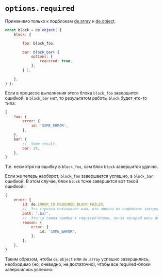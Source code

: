# `options.required`

Применимо только к подблокам [de.array](./array_block.md) и [de.object](./object_block.md).

```js
const block = de.object( {
    block: {

        foo: block_foo,

        bar: block_bar( {
            options: {
                required: true,
            },
        } ),

    },
} );
```

Если в процессе выполнения этого блока `block_foo` завершится ошибкой, а `block_bar` нет,
то результатом работы `block` будет что-то типа:

```js
{
    foo: {
        error: {
            id: 'SOME_ERROR',
        },
    },
    bar: {
        //  Some result.
        bar: 24,
    },
}
```

Т.е. несмотря на ошибку в `block_foo`, сам блок `block` завершится удачно.

Если же теперь наоборот, `block_foo` завершается успешно, а `block_bar` ошибкой.
В этом случае, блок `block` тоже завершится вот такой ошибкой:

```js
{
    error: {
        id: de.ERROR_ID.REQUIRED_BLOCK_FAILED,
        //  Эта строчка показывает нам, кто именно из подблоков завершился ошибкой.
        path: '.bar',
        //  Это та самая ошибка в required-блоке, из-за которой весь de.object упал с ошибкой.
        reason: {
            error: {
                id: 'SOME_ERROR',
            },
        },
    },
}
```

Таким образом, чтобы `de.object` или `de.array` успешно завершились, необходимо (но, очевидно, не достаточно),
чтобы все required-блоки завершились успешно.

